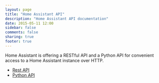 ```yaml
---
layout: page
title: "Home Assistant API"
description: "Home Assistant API documentation"
date: 2015-05-11 12:00
sidebar: false
comments: false
sharing: true
footer: true
---
```


Home Assistant is offering a RESTful API and a Python API for convenient access to 
a Home Assistant instance over HTTP.

- [Rest API](/developers/rest_api/)
- [Python API](/developers/python_api/)
